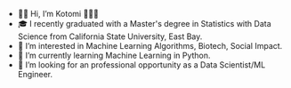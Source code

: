 - :raising_hand_woman: Hi, I’m Kotomi :bubble_tea::ramen::sushi:
- :mortar_board: I recently graduated with a Master's degree in Statistics with Data Science from California State University, East Bay.
- 👀 I’m interested in Machine Learning Algorithms, Biotech, Social Impact.
- 🌱 I’m currently learning Machine Learning in Python.
- 💞️ I’m looking for an professional opportunity as a Data Scientist/ML Engineer.


<!---
koto333/koto333 is a ✨ special ✨ repository because its `README.md` (this file) appears on your GitHub profile.
You can click the Preview link to take a look at your changes.
--->
